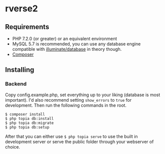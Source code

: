 # rverse2

## Requirements
- PHP 7.2.0 (or greater) or an equivalent environment
- MySQL 5.7 is recommended, you can use any database engine compatible with [illuminate/database](https://github.com/illuminate/database/tree/5.2) in theory though.
- [Composer](https://getcomposer.org/)

## Installing
### Backend
Copy config.example.php, set everything up to your liking (database is most important). I'd also recommend setting `show_errors` to `true` for development. Then run the following commands in the root.
```
$ composer install
$ php topia db:install
$ php topia db:migrate
$ php topia db:setup
```
After that you can either use `$ php topia serve` to use the built in development server or serve the public folder through your webserver of choice.
